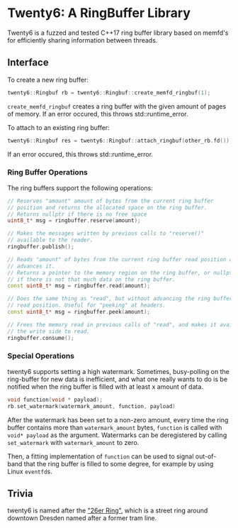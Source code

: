 # Twenty6: A RingBuffer Library

Twenty6 is a fuzzed and tested C++17 ring buffer library based on memfd's for
efficiently sharing information between threads.

## Interface

To create a new ring buffer:

```cpp
twenty6::Ringbuf rb = twenty6::Ringbuf::create_memfd_ringbuf(1);
```

`create_memfd_ringbuf` creates a ring buffer with the given amount of pages of memory.
If an error occured, this throws std::runtime_error.

To attach to an existing ring buffer:


```cpp
twenty6::Ringbuf res = twenty6::Ringbuf::attach_ringbuf(other_rb.fd());
```
If an error occured, this throws std::runtime_error.


### Ring Buffer Operations
The ring buffers support the following operations:


```cpp
// Reserves "amount" amount of bytes from the current ring buffer 
// position and returns the allocated space on the ring buffer.
// Returns nullptr if there is no free space
uint8_t* msg = ringbuffer.reserve(amount);

// Makes the messages written by previous calls to "reserve()" 
// available to the reader.
ringbuffer.publish();

// Reads "amount" of bytes from the current ring buffer read position and 
// advances it.
// Returns a pointer to the memory region on the ring buffer, or nullptr,
// if there is not that much data on the ring buffer.
const uint8_t* msg = ringbuffer.read(amount);

// Does the same thing as "read", but without advancing the ring buffer
// read position. Useful for "peeking" at headers.
const uint8_t* msg = ringbuffer.peek(amount);

// Frees the memory read in previous calls of "read", and makes it available for
// the write side to read.
ringbuffer.consume();
```
### Special Operations

twenty6 supports setting a high watermark. Sometimes, busy-polling on the ring-buffer
for new data is inefficient, and what one really wants to do is be notified when the
ring buffer is filled with at least x amount of data.

```cpp
void function(void * payload);
rb.set_watermark(watermark_amount, function, payload)
```

After the watermark has been set to a non-zero amount, every time the ring buffer contains more than `watermark_amount` bytes, `function` is called with `void* payload` as the argument. Watermarks can be deregistered by calling `set_watermark` with `watermark_amount` to zero.

Then, a fitting implementation of `function` can be used to signal out-of-band that the ring buffer is filled to some degree, for example by using Linux `eventfd`s.


## Trivia

twenty6 is named after the ["26er Ring"](https://de.wikipedia.org/wiki/26er_Ring), which is a street ring around downtown Dresden named after a former tram line.
